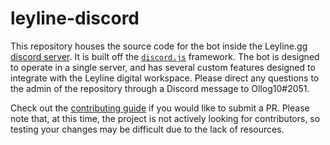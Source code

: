 # leyline-discord
This repository houses the source code for the bot inside the Leyline.gg [discord server](https://discord.gg/7cjc5hRBZr). It is built off the [`discord.js`](https://discord.js.org/#/) framework. The bot is designed to operate in a single server, and has several custom features designed to integrate with the Leyline digital workspace. Please direct any questions to the admin of the repository through a Discord message to Ollog10#2051.

Check out the [contributing guide](https://github.com/Leyline-gg/leyline-discord/blob/master/.github/CONTRIBUTING.md) if you would like to submit a PR. Please note that, at this time, the project is not actively looking for contributors, so testing your changes may be difficult due to the lack of resources.
